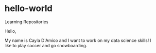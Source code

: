# hello-world
Learning Repositories

Hello,

My name is Cayla D'Amico and I want to work on my data science skills!
I like to play soccer and go snowboarding.
